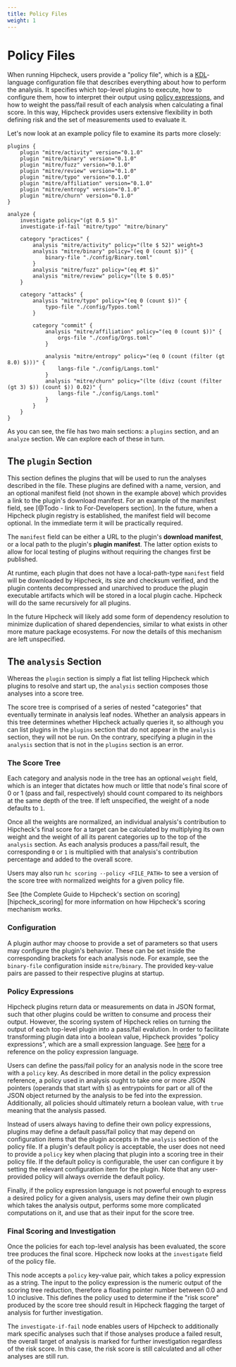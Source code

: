 ```yaml
---
title: Policy Files
weight: 1
---
```


# Policy Files

When running Hipcheck, users provide a "policy file", which is a
[KDL](https://kdl.dev/)-language configuration file that describes everything
about how to perform the analysis.  It specifies which top-level plugins to
execute, how to configure them, how to interpret their output using [policy
expressions](#policy-expressions), and how to weight the pass/fail result of
each analysis when calculating a final score. In this way, Hipcheck provides
users extensive flexibility in both defining risk and the set of measurements
used to evaluate it.

Let's now look at an example policy file to examine its parts more closely:

```
plugins {
    plugin "mitre/activity" version="0.1.0"
    plugin "mitre/binary" version="0.1.0"
    plugin "mitre/fuzz" version="0.1.0"
    plugin "mitre/review" version="0.1.0"
    plugin "mitre/typo" version="0.1.0"
    plugin "mitre/affiliation" version="0.1.0"
    plugin "mitre/entropy" version="0.1.0"
    plugin "mitre/churn" version="0.1.0"
}

analyze {
    investigate policy="(gt 0.5 $)"
    investigate-if-fail "mitre/typo" "mitre/binary"

    category "practices" {
        analysis "mitre/activity" policy="(lte $ 52)" weight=3
        analysis "mitre/binary" policy="(eq 0 (count $))" {
            binary-file "./config/Binary.toml"
        }
        analysis "mitre/fuzz" policy="(eq #t $)"
        analysis "mitre/review" policy="(lte $ 0.05)"
    }

    category "attacks" {
        analysis "mitre/typo" policy="(eq 0 (count $))" {
            typo-file "./config/Typos.toml"
        }

        category "commit" {
            analysis "mitre/affiliation" policy="(eq 0 (count $))" {
                orgs-file "./config/Orgs.toml"
            }

            analysis "mitre/entropy" policy="(eq 0 (count (filter (gt 8.0) $)))" {
                langs-file "./config/Langs.toml"
            }
            analysis "mitre/churn" policy="(lte (divz (count (filter (gt 3) $)) (count $)) 0.02)" {
                langs-file "./config/Langs.toml"
            }
        }
    }
}
```

As you can see, the file has two main sections: a `plugins` section, and an
`analyze` section. We can explore each of these in turn.

## The `plugin` Section

This section defines the plugins that will be used to run the analyses
described in the file. These plugins are defined with a name, version, and an
optional manifest field (not shown in the example above) which provides a link
to the plugin's download manifest. For an example of the manifest field, see
[@Todo - link to For-Developers section]. In the future, when a Hipcheck plugin
registry is established, the manifest field will become optional. In the
immediate term it will be practically required.

The `manifest` field can be either a URL to the plugin's **download manifest**,
or a local path to the plugin's **plugin manifest**. The latter option exists
to allow for local testing of plugins without requiring the changes first be
published.

At runtime, each plugin that does not have a local-path-type `manifest` field
will be downloaded by Hipcheck, its size and checksum verified, and the plugin
contents decompressed and unarchived to produce the plugin executable artifacts
which will be stored in a local plugin cache.  Hipcheck will do the same
recursively for all plugins.

In the future Hipcheck will likely add some form of dependency resolution to
minimize duplication of shared dependencies, similar to what exists in other
more mature package ecosystems. For now the details of this mechanism are left
unspecified.

## The `analysis` Section

Whereas the `plugin` section is simply a flat list telling Hipcheck which
plugins to resolve and start up, the `analysis` section composes those
analyses into a score tree.

The score tree is comprised of a series of nested "categories" that eventually
terminate in analysis leaf nodes. Whether an analysis appears in this tree
determines whether Hipcheck actually queries it, so although you can list
plugins in the `plugins` section that do not appear in the `analysis` section,
they will not be run. On the contrary, specifying a plugin in the `analysis`
section that is not in the `plugins` section is an error.

### The Score Tree

Each category and analysis node in the tree has an optional `weight` field,
which is an integer that dictates how much or little that node's final score of
0 or 1 (pass and fail, respectively) should count compared to its neighbors at
the same depth of the tree. If left unspecified, the weight of a node defaults
to `1`.

Once all the weights are normalized, an individual analysis's contribution to
Hipcheck's final score for a target can be calculated by multiplying its own
weight and the weight of all its parent categories up to the top of the
`analysis` section. As each analysis produces a pass/fail result, the
corresponding `0` or `1` is multiplied with that analysis's contribution
percentage and added to the overall score.

Users may also run `hc scoring --policy <FILE_PATH>` to see a version of the
score tree with normalized weights for a given policy file.

See [the Complete Guide to Hipcheck's section on scoring][hipcheck_scoring]
for more information on how Hipcheck's scoring mechanism works.

### Configuration

A plugin author may choose to provide a set of parameters so that users may
configure the plugin's behavior. These can be set inside the corresponding
brackets for each analysis node. For example, see the `binary-file`
configuration inside `mitre/binary`. The provided key-value pairs are passed to
their respective plugins at startup.

### Policy Expressions

Hipcheck plugins return data or measurements on data in JSON format, such that
other plugins could be written to consume and process their output. However,
the scoring system of Hipcheck relies on turning the output of each top-level
plugin into a pass/fail evalution. In order to facilitate transforming plugin
data into a boolean value, Hipcheck provides "policy expressions", which are a
small expression language. See [here](@/docs/guide/config/policy-expr.md) for a
reference on the policy expression language.

Users can define the pass/fail policy for an analysis node in the score tree
with a `policy` key. As described in more detail in the policy expression
reference, a policy used in analysis ought to take one or more JSON pointers
(operands that start with `$`) as entrypoints for part or all of the JSON object
returned by the analysis to be fed into the expression. Additionally,
all policies should ultimately return a boolean value, with `true`
meaning that the analysis passed.

Instead of users always having to define their own policy expressions, plugins
may define a default pass/fail policy that may depend on configuration items
that the plugin accepts in the `analysis` section of the policy file. If a
plugin's default policy is acceptable, the user does not need to provide a
`policy` key when placing that plugin into a scoring tree in their policy file.
If the default policy is configurable, the user can configure it by setting the
relevant configuration item for the plugin. Note that any user-provided policy
will always override the default policy.

Finally, if the policy expression language is not powerful enough to express a
desired policy for a given analysis, users may define their own plugin which
takes the analysis output, performs some more complicated computations on it,
and use that as their input for the score tree.

### Final Scoring and Investigation

Once the policies for each top-level analysis has been evaluated, the score
tree produces the final score. Hipcheck now looks at the `investigate` field of
the policy file.

This node accepts a `policy` key-value pair, which takes a policy expression as
a string. The input to the policy expression is the numeric output of the
scoring tree reduction, therefore a floating pointer number between 0.0 and 1.0
inclusive. This defines the policy used to determine if the "risk score"
produced by the score tree should result in Hipcheck flagging the target of
analysis for further investigation.

The `investigate-if-fail` node enables users of Hipcheck to additionally mark
specific analyses such that if those analyses produce a failed result, the
overall target of analysis is marked for further investigation regardless of
the risk score. In this case, the risk score is still calculated and all other
analyses are still run.
